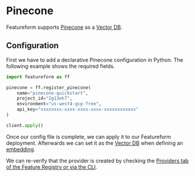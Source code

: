 # Pinecone

Featureform supports [Pinecone](https://pinecone.io/) as a [Vector DB](vector-db.md).

## Configuration

First we have to add a declarative Pinecone configuration in Python. The following example shows the required fields.

```python
import featureform as ff

pinecone = ff.register_pinecone(
    name="pinecone-quickstart",
    project_id="2g13ek7",
    environment="us-west4-gcp-free",
    api_key="xxxxxxxx-xxxx-xxxx-xxxx-xxxxxxxxxxxx"
)

client.apply()
```

Once our config file is complete, we can apply it to our Featureform deployment. Afterwards we can set it as the [Vector DB](vector-db.md) when defining an [embedding](../abstractions/embedding.md).

We can re-verify that the provider is created by checking the [Providers tab of the Feature Registry or via the CLI](../getting-started/search/monitor-discovery-feature-registry-ui-cli.md).
